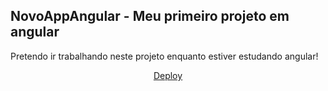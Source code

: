 ## NovoAppAngular - Meu primeiro projeto em angular

Pretendo ir trabalhando neste projeto enquanto estiver estudando angular!

<p align="center">
<a href="https://primeiroprojetoangulararthur.netlify.app">Deploy</a>
</p>